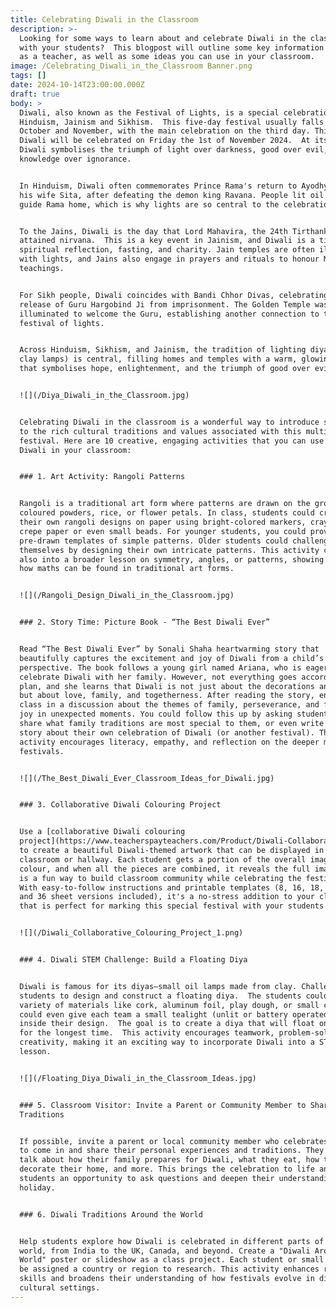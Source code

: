 ```yaml
---
title: Celebrating Diwali in the Classroom
description: >-
  Looking for some ways to learn about and celebrate Diwali in the classroom
  with your students?  This blogpost will outline some key information for you
  as a teacher, as well as some ideas you can use in your classroom.
image: /Celebrating_Diwali_in_the_Classroom Banner.png
tags: []
date: 2024-10-14T23:00:00.000Z
draft: true
body: >
  Diwali, also known as the Festival of Lights, is a special celebration in
  Hinduism, Jainism and Sikhism.  This five-day festival usually falls between
  October and November, with the main celebration on the third day. This year,
  Diwali will be celebrated on Friday the 1st of November 2024.  At its heart,
  Diwali symbolises the triumph of light over darkness, good over evil, and
  knowledge over ignorance.


  In Hinduism, Diwali often commemorates Prince Rama's return to Ayodhya with
  his wife Sita, after defeating the demon king Ravana. People lit oil lamps to
  guide Rama home, which is why lights are so central to the celebration.


  To the Jains, Diwali is the day that Lord Mahavira, the 24th Tirthankara,
  attained nirvana.  This is a key event in Jainism, and Diwali is a time for
  spiritual reflection, fasting, and charity. Jain temples are often illuminated
  with lights, and Jains also engage in prayers and rituals to honour Mahavira’s
  teachings.


  For Sikh people, Diwali coincides with Bandi Chhor Divas, celebrating the
  release of Guru Hargobind Ji from imprisonment. The Golden Temple was
  illuminated to welcome the Guru, establishing another connection to the
  festival of lights.


  Across Hinduism, Sikhism, and Jainism, the tradition of lighting diyas (small
  clay lamps) is central, filling homes and temples with a warm, glowing light
  that symbolises hope, enlightenment, and the triumph of good over evil.


  ![](/Diya_Diwali_in_the_Classroom.jpg)


  Celebrating Diwali in the classroom is a wonderful way to introduce students
  to the rich cultural traditions and values associated with this multi-faith
  festival. Here are 10 creative, engaging activities that you can use to mark
  Diwali in your classroom:


  ### 1. Art Activity: Rangoli Patterns


  Rangoli is a traditional art form where patterns are drawn on the ground using
  coloured powders, rice, or flower petals. In class, students could create
  their own rangoli designs on paper using bright-colored markers, crayons,
  crepe paper or even small beads. For younger students, you could provide
  pre-drawn templates of simple patterns. Older students could challenge
  themselves by designing their own intricate patterns. This activity could tie
  also into a broader lesson on symmetry, angles, or patterns, showing students
  how maths can be found in traditional art forms.


  ![](/Rangoli_Design_Diwali_in_the_Classroom.jpg)


  ### 2. Story Time: Picture Book - “The Best Diwali Ever”


  Read “The Best Diwali Ever” by Sonali Shaha heartwarming story that
  beautifully captures the excitement and joy of Diwali from a child’s
  perspective. The book follows a young girl named Ariana, who is eager to
  celebrate Diwali with her family. However, not everything goes according to
  plan, and she learns that Diwali is not just about the decorations and sweets,
  but about love, family, and togetherness. After reading the story, engage the
  class in a discussion about the themes of family, perseverance, and finding
  joy in unexpected moments. You could follow this up by asking students to
  share what family traditions are most special to them, or even write a short
  story about their own celebration of Diwali (or another festival). This
  activity encourages literacy, empathy, and reflection on the deeper meaning of
  festivals.


  ![](/The_Best_Diwali_Ever_Classroom_Ideas_for_Diwali.jpg)


  ### 3. Collaborative Diwali Colouring Project 


  Use a [collaborative Diwali colouring
  project](https://www.teacherspayteachers.com/Product/Diwali-Collaborative-Art-Coloring-Project-12350575?st=8c96cf8840b170db84eb8c02aca3f937\&utm_source=My%20Blog\&utm_campaign=Diwali%20Blog%20Post)
  to create a beautiful Diwali-themed artwork that can be displayed in the
  classroom or hallway. Each student gets a portion of the overall image to
  colour, and when all the pieces are combined, it reveals the full image. This
  is a fun way to build classroom community while celebrating the festival. 
  With easy-to-follow instructions and printable templates (8, 16, 18, 25, 32
  and 36 sheet versions included), it's a no-stress addition to your classroom
  that is perfect for marking this special festival with your students.


  ![](/Diwali_Collaborative_Colouring_Project_1.png)


  ### 4. Diwali STEM Challenge: Build a Floating Diya


  Diwali is famous for its diyas—small oil lamps made from clay. Challenge your
  students to design and construct a floating diya.  The students could use a
  variety of materials like cork, aluminum foil, play dough, or small cups. You
  could even give each team a small tealight (unlit or battery operated) to fit
  inside their design.  The goal is to create a diya that will float on water
  for the longest time.  This activity encourages teamwork, problem-solving, and
  creativity, making it an exciting way to incorporate Diwali into a STEM
  lesson.


  ![](/Floating_Diya_Diwali_in_the_Classroom_Ideas.jpg)


  ### 5. Classroom Visitor: Invite a Parent or Community Member to Share Diwali
  Traditions


  If possible, invite a parent or local community member who celebrates Diwali
  to come in and share their personal experiences and traditions. They could
  talk about how their family prepares for Diwali, what they eat, how they
  decorate their home, and more. This brings the celebration to life and gives
  students an opportunity to ask questions and deepen their understanding of the
  holiday.


  ### 6. Diwali Traditions Around the World


  Help students explore how Diwali is celebrated in different parts of the
  world, from India to the UK, Canada, and beyond. Create a "Diwali Around the
  World" poster or slideshow as a class project. Each student or small group can
  be assigned a country or region to research. This activity enhances research
  skills and broadens their understanding of how festivals evolve in different
  cultural settings.
---
```


